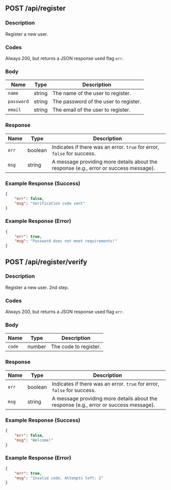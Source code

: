 ## POST /api/register

### Description
Register a new user.

### Codes
Always 200, but returns a JSON response used flag `err`.

### Body
| Name | Type   | Description |
|------|--------|-------------|
| `name` | string | The name of the user to register. |
| `password` | string | The password of the user to register. |
| `email` | string | The email of the user to register. |

### Response

| Name  | Type    | Description                  |
|-------|---------|------------------------------|
| `err` | boolean | Indicates if there was an error. `true` for error, `false` for success. |
| `msg` | string  | A message providing more details about the response (e.g., error or success message). |

### Example Response (Success)

```json
{
    "err": false,
    "msg": "Verification code sent"
}
```

### Example Response (Error)

```json
{
    "err": true,
    "msg": "Password does not meet requirements!"
}
```


## POST /api/register/verify

### Description
Register a new user. 2nd step.

### Codes
Always 200, but returns a JSON response used flag `err`.

### Body
| Name | Type   | Description |
|------|--------|-------------|
| `code` | number | The code to register. |

### Response

| Name  | Type    | Description                  |
|-------|---------|------------------------------|
| `err` | boolean | Indicates if there was an error. `true` for error, `false` for success. |
| `msg` | string  | A message providing more details about the response (e.g., error or success message). |

### Example Response (Success)

```json
{
    "err": false,
    "msg": "Welcome!"
}
```

### Example Response (Error)

```json
{
    "err": true,
    "msg": "Invalid code. Attempts left: 2"
}
```